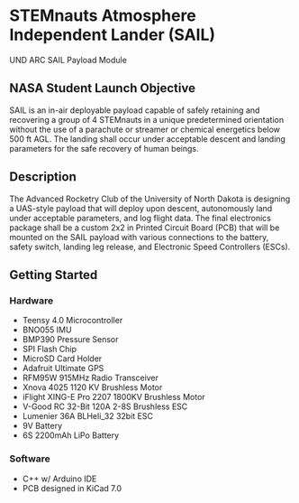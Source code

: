 # STEMnauts Atmosphere Independent Lander (SAIL)

UND ARC SAIL Payload Module

## NASA Student Launch Objective

SAIL is an in-air deployable payload capable of safely retaining and recovering a group of 4 STEMnauts in a unique predetermined orientation without the use of a parachute or streamer or chemical energetics below 500 ft AGL. The landing shall occur under acceptable descent and landing parameters for the safe recovery of human beings.

## Description

The Advanced Rocketry Club of the University of North Dakota is designing a UAS-style payload that will deploy upon descent, autonomously land under acceptable parameters, and log flight data. The final electronics package shall be a custom 2x2 in Printed Circuit Board (PCB) that will be mounted on the SAIL payload with various connections to the battery, safety switch, landing leg release, and Electronic Speed Controllers (ESCs).

## Getting Started

### Hardware
- Teensy 4.0 Microcontroller
- BNO055 IMU
- BMP390 Pressure Sensor
- SPI Flash Chip
- MicroSD Card Holder
- Adafruit Ultimate GPS
- RFM95W 915MHz Radio Transceiver
- Xnova 4025 1120 KV Brushless Motor
- iFlight XING-E Pro 2207 1800KV Brushless Motor
- V-Good RC 32-Bit 120A 2-8S Brushless ESC
- Lumenier 36A BLHeli_32 32bit ESC
- 9V Battery
- 6S 2200mAh LiPo Battery

### Software
- C++ w/ Arduino IDE
- PCB designed in KiCad 7.0

  
